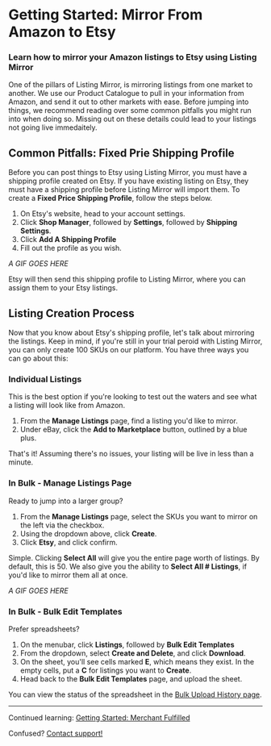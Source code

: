 # Getting Started: Mirror From Amazon to Etsy
### Learn how to mirror your Amazon listings to Etsy using Listing Mirror

One of the pillars of Listing Mirror, is mirroring listings from one market to another. We use our Product Catalogue to pull in your information from Amazon, and send it out to other markets with ease. Before jumping into things, we recommend reading over some common pitfalls you might run into when doing so. Missing out on these details could lead to your listings not going live immedaitely. 

## Common Pitfalls: Fixed Prie Shipping Profile

Before you can post things to Etsy using Listing Mirror, you must have a shipping profile created on Etsy. If you have existing listing on Etsy, they must have a shipping profile before Listing Mirror will import them. To create a **Fixed Price Shipping Profile**, follow the steps below.

1. On Etsy's website, head to your account settings.
2. Click **Shop Manager**, followed by **Settings**, followed by **Shipping Settings**.
3. Click **Add A Shipping Profile**
4. Fill out the profile as you wish. 

*A GIF GOES HERE*

Etsy will then send this shipping profile to Listing Mirror, where you can assign them to your Etsy listings. 

## Listing Creation Process
Now that you know about Etsy's shipping profile, let's talk about mirroring the listings. Keep in mind, if you're still in your trial peroid with Listing Mirror, you can only create 100 SKUs on our platform. You have three ways you can go about this:

### Individual Listings
This is the best option if you're looking to test out the waters and see what a listing will look like from Amazon. 

1. From the **Manage Listings** page, find a listing you'd like to mirror. 
2. Under eBay, click the **Add to Marketplace** button, outlined by a blue plus. 

That's it! Assuming there's no issues, your listing will be live in less than a minute. 

### In Bulk - Manage Listings Page
Ready to jump into a larger group? 

1. From the **Manage Listings** page, select the SKUs you want to mirror on the left via the checkbox.
2. Using the dropdown above, click **Create**. 
3. Click **Etsy**, and click confirm. 

Simple. Clicking **Select All** will give you the entire page worth of listings. By default, this is 50. We also give you the ability to **Select All # Listings**, if you'd like to mirror them all at once. 

*A GIF GOES HERE*

### In Bulk - Bulk Edit Templates
Prefer spreadsheets? 

1. On the menubar, click **Listings**, followed by **Bulk Edit Templates**
2. From the dropdown, select **Create and Delete**, and click **Download**.
3. On the sheet, you'll see cells marked **E**, which means they exist. In the empty cells, put a **C** for listings you want to **Create**.
4. Head back to the **Bulk Edit Templates** page, and upload the sheet.

You can view the status of the spreadsheet in the [Bulk Upload History page](https://reflector.listingmirror.com/report/bulk-history/).

***

Continued learning: [Getting Started: Merchant Fulfilled](/training-centre/inventory/general)

Confused? [Contact support!](https://support.listingmirror.com/hc/en-us/articles/360057441252)